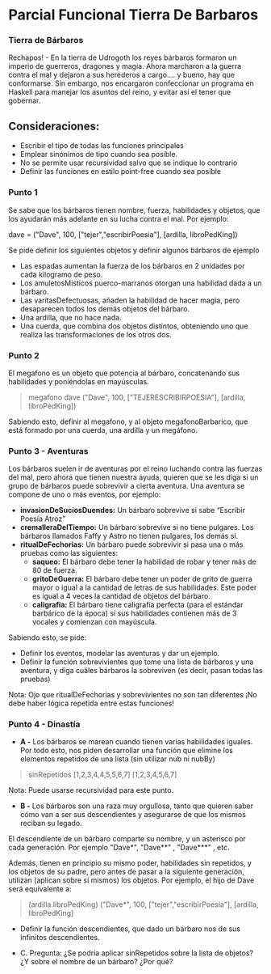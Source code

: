 # Parcial Funcional Tierra De Barbaros

### Tierra de Bárbaros 

Rechapos! - En la tierra de Udrogoth los reyes bárbaros formaron un imperio de guerreros, dragones y magia. Ahora marcharon a la guerra contra el mal y dejaron a sus herederos a cargo.... y bueno, hay que conformarse.
Sin embargo, nos encargaron confeccionar un programa en Haskell para manejar los asuntos del reino, y evitar así el tener que gobernar.

## Consideraciones: 
- Escribir el tipo de todas las funciones principales
- Emplear sinónimos de tipo cuando sea posible.
- No se permite usar recursividad salvo que se indique lo contrario
- Definir las funciones en estilo point-free cuando sea posible

### Punto 1

Se sabe que los bárbaros tienen nombre, fuerza, habilidades y objetos, que los ayudarán más adelante en su lucha contra el mal. Por ejemplo: 

dave = ("Dave", 100, ["tejer","escribirPoesia"], [ardilla, libroPedKing])

Se pide definir los siguientes objetos y definir algunos bárbaros de ejemplo
- Las espadas aumentan la fuerza de los bárbaros en 2 unidades por cada kilogramo de peso.
- Los amuletosMisticos puerco-marranos otorgan una habilidad dada a un bárbaro.
- Las varitasDefectuosas, añaden la habilidad de hacer magia, pero desaparecen todos los demás objetos del bárbaro.
- Una ardilla, que no hace nada.
- Una cuerda, que combina dos objetos distintos, obteniendo uno que realiza las transformaciones de los otros dos.

### Punto 2

El megafono es un objeto que potencia al bárbaro, concatenando sus habilidades y poniéndolas en mayúsculas. 

> megafono dave
("Dave", 100, ["TEJERESCRIBIRPOESIA"], [ardilla, libroPedKing])

Sabiendo esto, definir al megafono, y al objeto megafonoBarbarico, que está formado por una cuerda, una ardilla y un megáfono. 

### Punto 3 - Aventuras 

Los bárbaros suelen ir de aventuras por el reino luchando contra las fuerzas del mal, pero ahora que tienen nuestra ayuda, quieren que se les diga si un grupo de bárbaros puede sobrevivir a cierta aventura.  Una aventura se compone de uno o más eventos, por ejemplo:

- **invasionDeSuciosDuendes:** Un bárbaro sobrevive si sabe “Escribir Poesía Atroz”
- **cremalleraDelTiempo:** Un bárbaro sobrevive si no tiene pulgares. Los bárbaros llamados Faffy y Astro no tienen pulgares, los demás sí. 
- **ritualDeFechorias:** Un bárbaro puede sobrevivir si pasa una o más pruebas como las siguientes: 
  - **saqueo:** El bárbaro debe tener la habilidad de robar y tener más de 80 de fuerza.
  - **gritoDeGuerra:** El bárbaro debe tener un poder de grito de guerra mayor o igual a la cantidad de letras de sus habilidades. Este poder es igual a 4 veces la cantidad de objetos del bárbaro.
  - **caligrafia:** El bárbaro tiene caligrafía perfecta (para el estándar barbárico de la época) si sus habilidades contienen más de 3 vocales y comienzan con mayúscula.

Sabiendo esto, se pide:
- Definir los eventos, modelar las aventuras y dar un ejemplo. 
- Definir la función sobrevivientes que tome una lista de bárbaros y una aventura, y diga cuáles bárbaros la sobreviven (es decir, pasan todas las pruebas)

Nota: Ojo que ritualDeFechorias y sobrevivientes no son tan diferentes ¡No debe haber lógica repetida entre estas funciones!

### Punto 4 - Dinastía

- **A -** Los bárbaros se marean cuando tienen varias habilidades iguales. Por todo esto, nos piden desarrollar una función que elimine los elementos repetidos de una lista (sin utilizar nub ni nubBy)

>sinRepetidos [1,2,3,4,4,5,5,6,7]
[1,2,3,4,5,6,7]

Nota: Puede usarse recursividad para este punto.

- **B -** Los bárbaros son una raza muy orgullosa, tanto que quieren saber cómo van a ser sus descendientes y asegurarse de que los mismos reciban su legado.

El descendiente de un bárbaro comparte su nombre, y un asterisco por cada generación. Por ejemplo "Dave*", "Dave**" , "Dave***" , etc. 

Además, tienen en principio su mismo poder, habilidades sin repetidos, y los objetos de su padre, pero antes de pasar a la siguiente generación, utilizan (aplican sobre sí mismos) los objetos. Por ejemplo, el hijo de Dave será equivalente a:

>(ardilla.libroPedKing) ("Dave*", 100, ["tejer","escribirPoesia"], [ardilla, libroPedKing]


- Definir la función descendientes, que dado un bárbaro nos de sus infinitos descendientes. 

- C. Pregunta: ¿Se podría aplicar sinRepetidos sobre la lista de objetos? ¿Y sobre el nombre de un bárbaro? ¿Por qué?
